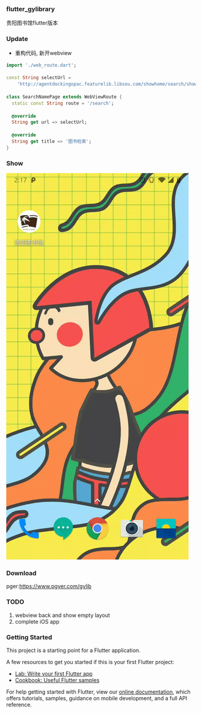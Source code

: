 ### flutter_gylibrary

贵阳图书馆flutter版本

### Update
- 重构代码, 新开webview
```dart
import './web_route.dart';

const String selectUrl =
    'http://agentdockingopac.featurelib.libsou.com/showhome/search/showSearch?schoolId=1697';

class SearchNamePage extends WebViewRoute {
  static const String route = '/search';   

  @override
  String get url => selectUrl;       

  @override
  String get title => '图书检索';
}
```




### Show

![image](https://raw.githubusercontent.com/ixyxj/flutter_gylibrary/master/record.gif)



### Download

pger:https://www.pgyer.com/gylib

### TODO

1. webview back and show empty layout
2. complete iOS app



### Getting Started

This project is a starting point for a Flutter application.

A few resources to get you started if this is your first Flutter project:

- [Lab: Write your first Flutter app](https://flutter.io/docs/get-started/codelab)
- [Cookbook: Useful Flutter samples](https://flutter.io/docs/cookbook)

For help getting started with Flutter, view our 
[online documentation](https://flutter.io/docs), which offers tutorials, 
samples, guidance on mobile development, and a full API reference.
